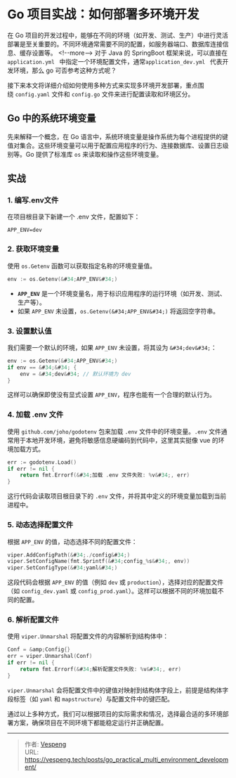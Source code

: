 # Go 项目实战：如何部署多环境开发


在 Go 项目的开发过程中，能够在不同的环境（如开发、测试、生产）中进行灵活部署是至关重要的。不同环境通常需要不同的配置，如服务器端口、数据库连接信息、缓存设置等。
&lt;!--more--&gt;
对于 Java 的 SpringBoot 框架来说，可以直接在 `application.yml ` 中指定一个环境配置文件，通常`application_dev.yml ` 代表开发环境，那么 go 可否参考这种方式呢？

接下来本文将详细介绍如何使用多种方式来实现多环境开发部署，重点围绕 `config.yaml` 文件和 `config.go` 文件来进行配置读取和环境区分。

## Go 中的系统环境变量

先来解释一个概念，在 Go 语言中，系统环境变量是操作系统为每个进程提供的键值对集合。这些环境变量可以用于配置应用程序的行为、连接数据库、设置日志级别等。Go 提供了标准库 `os` 来读取和操作这些环境变量。

## 实战

### 1. 编写.env文件

在项目根目录下新建一个 .env 文件，配置如下：

```shell
APP_ENV=dev
```

### 2. 获取环境变量

使用 `os.Getenv` 函数可以获取指定名称的环境变量值。

```go
env := os.Getenv(&#34;APP_ENV&#34;)
```

- **`APP_ENV`** 是一个环境变量名，用于标识应用程序的运行环境（如开发、测试、生产等）。
- 如果 `APP_ENV` 未设置，`os.Getenv(&#34;APP_ENV&#34;)` 将返回空字符串。

### 3. 设置默认值

我们需要一个默认的环境，如果 `APP_ENV` 未设置，将其设为 `&#34;dev&#34;`：

```go
env := os.Getenv(&#34;APP_ENV&#34;)
if env == &#34;&#34; {
    env = &#34;dev&#34; // 默认环境为 dev
}
```

这样可以确保即使没有显式设置 `APP_ENV`，程序也能有一个合理的默认行为。

### 4. 加载 .env 文件

使用 `github.com/joho/godotenv` 包来加载 `.env` 文件中的环境变量。`.env` 文件通常用于本地开发环境，避免将敏感信息硬编码到代码中，这里其实挺像 vue 的环境加载方式。

```go
err := godotenv.Load()
if err != nil {
    return fmt.Errorf(&#34;加载 .env 文件失败: %v&#34;, err)
}
```

这行代码会读取项目根目录下的 `.env` 文件，并将其中定义的环境变量加载到当前进程中。

### 5. 动态选择配置文件

根据 `APP_ENV` 的值，动态选择不同的配置文件：

```go
viper.AddConfigPath(&#34;./config&#34;)
viper.SetConfigName(fmt.Sprintf(&#34;config_%s&#34;, env))
viper.SetConfigType(&#34;yaml&#34;)
```

这段代码会根据 `APP_ENV` 的值（例如 `dev` 或 `production`），选择对应的配置文件（如 `config_dev.yaml` 或 `config_prod.yaml`）。这样可以根据不同的环境加载不同的配置。

### 6. 解析配置文件

使用 `viper.Unmarshal` 将配置文件的内容解析到结构体中：

```go
Conf = &amp;Config{}
err = viper.Unmarshal(Conf)
if err != nil {
    return fmt.Errorf(&#34;解析配置文件失败: %v&#34;, err)
}
```

`viper.Unmarshal` 会将配置文件中的键值对映射到结构体字段上，前提是结构体字段标签（如 `yaml` 和 `mapstructure`）与配置文件中的键匹配。

通过以上多种方式，我们可以根据项目的实际需求和情况，选择最合适的多环境部署方案，确保项目在不同环境下都能稳定运行并正确配置。


---

> 作者: [Vespeng](https://github.com/vespeng/)  
> URL: https://vespeng.tech/posts/go_practical_multi_environment_development/  

